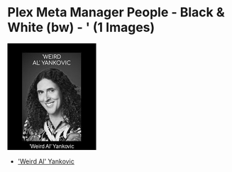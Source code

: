 # Plex Meta Manager People - Black & White (bw) - ' (1 Images)
![Grid](grid.jpg)

* ['Weird Al' Yankovic](https://raw.githubusercontent.com/meisnate12/Plex-Meta-Manager-People-bw/master/'/Images/%27Weird%20Al%27%20Yankovic.jpg)